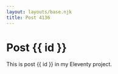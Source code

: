 ```yaml
---
layout: layouts/base.njk
title: Post 4136
---
```


# Post {{ id }}

This is post {{ id }} in my Eleventy project.
